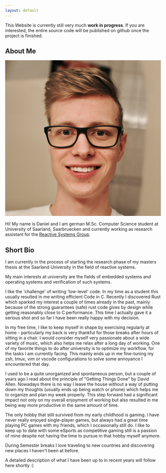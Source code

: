 ```yaml
---
layout: default
---
```


This Website is currently still very much **work in progress**. If you are interested, the entire source code will be published on github once the project is finished.


## About Me

<img class="profile-picture" src="me.jpg">

Hi! My name is Daniel and I am german M.Sc. Computer Science student at University of Saarland, Saarbruecken and currently working as research assistant for the [Reactive Systems Group](https://www.react.uni-saarland.de).


## Short Bio

I am currently in the process of starting the research phase of my masters thesis at the Saarland University in the field of reactive systems.

My main interests at university are the fields of embedded systems and operating systems and verification of such systems.

I like the 'challenge' of writing 'low-level' code. In my time as a student this usually resulted in me writing efficient Code in C. Recently I discovered Rust which sparked my interest a couple of times already in the past, mainly because of the strong guarantees (safe) rust code gives by design while getting reasonably close to C performance. This time I actually gave it a serious shot and so far I have been really happy with my decision.

In my free time, I like to keep myself in shape by exercising regularly at home - particularly my back is very thankful for those breaks after hours of sitting in a chair. I would consider myself very passionate about a wide variety of music, which also helps me relax after a long day of working. One of my favorite things to do after university is to optimize my workflow, for the tasks I am currently facing. This mainly ends up in me fine-tuning my zsh, tmux, vim or vscode configurations to solve some annoyance I encountered that day.

I used to be a quite unorganized and spontaneous person, but a couple of years ago I read about the principle of "Getting Things Done" by David Allen. Nowadays there is no way I leave the house without a way of putting down my thoughts (usually ends up being watch or phone) which helps me to organize and plan my week properly. This step forward had a significant impact not only on my overall enjoyment of working but also resulted in me being way more productive in the same amount of time.

The only hobby that still survived from my early childhood is gaming. I have never really enjoyed single-player games, but always had a great time playing PC games with my friends, which I occasionally still do. I like to keep up to date with some eSports as competitive gaming still is a passion of mine despite not having the time to pursue in that hobby myself anymore.

During Semester breaks I love traveling to new countries and discovering new places I haven't been at before.

A detailed description of what I have been up to in recent years will follow here shortly :)